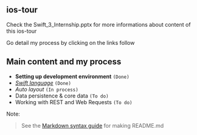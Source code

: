 ## ios-tour

Check the Swift_3_Internship.pptx for more informations about content of this ios-tour

Go detail my process by clicking on the links follow

## Main content and my process

* **Setting up development environment** `(Done)`
* *[Swift language](https://github.com/qilytquang/swift-language)* `(Done)`
* *Auto layout* `(In process)`
* Data persistence & core data `(To do)`
* Working with REST and Web Requests `(To do)`
   
Note:

> See the [Markdown syntax guide](https://confluence.atlassian.com/bitbucketserver/markdown-syntax-guide-776639995.html)
> for making README.md
